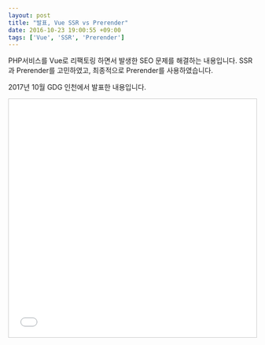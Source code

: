 ```yaml
---
layout: post
title: "발표, Vue SSR vs Prerender"
date: 2016-10-23 19:00:55 +09:00
tags: ['Vue', 'SSR', 'Prerender']
---
```


PHP서비스를 Vue로 리팩토링 하면서 발생한 SEO 문제를 해결하는 내용입니다. SSR과 Prerender를 고민하였고, 최종적으로 Prerender를 사용하였습니다.

2017년 10월 GDG 인천에서 발표한 내용입니다.

<iframe src="//www.slideshare.net/slideshow/embed_code/key/g7UHQBAjFrQktd" width="595" height="485" frameborder="0" marginwidth="0" marginheight="0" scrolling="no" style="border:1px solid #CCC; border-width:1px; margin-bottom:5px; max-width: 100%;" allowfullscreen> </iframe>
